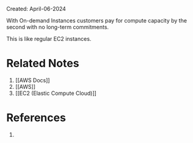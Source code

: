 Created: April-06-2024

With On-demand Instances customers pay for compute capacity by the second with no long-term commitments.

This is like regular EC2 instances.
# Related Notes

1. [[AWS Docs]]
2. [[AWS]]
3. [[EC2 (Elastic Compute Cloud)]]
# References

1. 